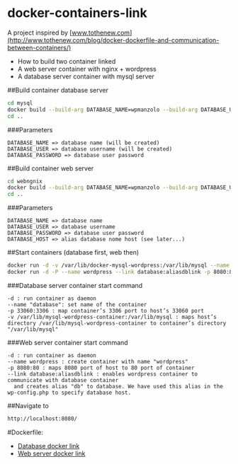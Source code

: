 # docker-containers-link
A project inspired by [www.tothenew.com](http://www.tothenew.com/blog/docker-dockerfile-and-communication-between-containers/)

* How to build two container linked
 * A web server container with nginx + wordpress
 * A database server container with mysql server

##Build container database server
```bash
cd mysql
docker build --build-arg DATABASE_NAME=wpmanzolo --build-arg DATABASE_USER=manzolo --build-arg DATABASE_PASSWORD=manzolo -t manzolo/mysql:v1 .
cd ..
```
###Parameters
```
DATABASE_NAME => database name (will be created)
DATABASE_USER => database username (will be created)
DATABASE_PASSWORD => database user password

```
##Build container web server
```bash
cd webngnix
docker build --build-arg DATABASE_NAME=wpmanzolo --build-arg DATABASE_USER=manzolo --build-arg DATABASE_PASSWORD=manzolo --build-arg DATABASE_HOST=aliasdblink -t manzolo/webnginx:v1 .
cd ..
```
###Parameters
```
DATABASE_NAME => database name
DATABASE_USER => database username 
DATABASE_PASSWORD => database user password
DATABASE_HOST => alias database nome host (see later...)

```

##Start containers (database first, web then)
```bash
docker run -d -v /var/lib/docker-mysql-wordpress:/var/lib/mysql --name database -p 33060:3306 manzolo/mysql:v1 
docker run -d -P --name wordpress --link database:aliasdblink -p 8080:80 manzolo/webnginx:v1
```

###Database server container start command
```
-d : run container as daemon
--name "database": set name of the container
-p 33060:3306 : map container’s 3306 port to host’s 33060 port
-v /var/lib/mysql-wordpress-container:/var/lib/mysql : maps host’s directory /var/lib/mysql-wordpress-container to container’s directory "/var/lib/mysql"

```
###Web server container start command
```
-d : run container as daemon
--name wordpress : create container with name "wordpress"
-p 8080:80 : maps 8080 port of host to 80 port of container
--link database:aliasdblink : enables wordpress container to communicate with database container
  and creates alias "db" to database. We have used this alias in the wp-config.php to specify database host.
```

##Navigate to
```bash
http://localhost:8080/
```

#Dockerfile:
* [Database docker link](https://github.com/manzolo/docker-containers-link/blob/master/database/Dockerfile)
* [Web server docker link](https://github.com/manzolo/docker-containers-link/blob/master/web/Dockerfile)


